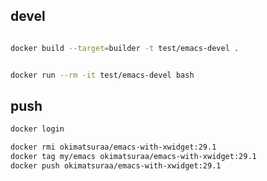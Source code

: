 ## devel

```bash 

docker build --target=builder -t test/emacs-devel .
```

```bash

docker run --rm -it test/emacs-devel bash

```

## push

```bash
docker login

```

```bash
docker rmi okimatsuraa/emacs-with-xwidget:29.1
docker tag my/emacs okimatsuraa/emacs-with-xwidget:29.1
docker push okimatsuraa/emacs-with-xwidget:29.1
```
